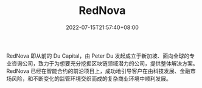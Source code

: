 ﻿---
weight: 
title: "RedNova"
description: "RedNova 即从前的 Du Capital，由 Peter Du 发起成立于新加坡、面向全球的专业咨询公司，致力于为想要充分挖掘区块链领域潜力的公司，提供整体解决方案"
date: 2022-07-15T21:57:40+08:00
lastmod: 2022-07-15T16:45:40+08:00
draft: false
authors: ["seven"]
featuredImage: "rednova.jpg"
link: "rednova.io"
tags: ["投资机构","RedNova"]
categories: ["navigation"]
navigation: ["投资机构"]
lightgallery: true
toc: true
pinned: false
recommend: false
recommend1: false
---
RedNova 即从前的 Du Capital，由 Peter Du 发起成立于新加坡、面向全球的专业咨询公司，致力于为想要充分挖掘区块链领域潜力的公司，提供整体解决方案。RedNova 已经在智能合约的前沿项目上，成功地引导客户在由科技发展、金融市场风险，和不断变化的监管环境交织而成的复杂商业环境中顺利发展。
